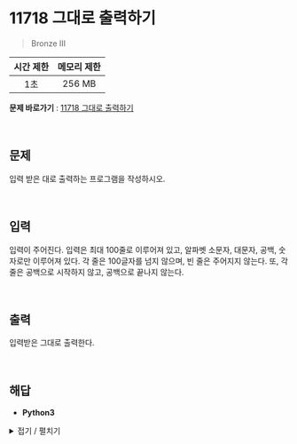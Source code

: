 # 11718 그대로 출력하기
> Bronze III

|시간 제한|메모리 제한|
|:---:|:---:|
|1초|256 MB|

**문제 바로가기** : [11718 그대로 출력하기](https://www.acmicpc.net/problem/11718 "11718 그대로 출력하기")

</br>

## 문제
입력 받은 대로 출력하는 프로그램을 작성하시오.

</br>

## 입력
입력이 주어진다. 입력은 최대 100줄로 이루어져 있고, 알파벳 소문자, 대문자, 공백, 숫자로만 이루어져 있다. 각 줄은 100글자를 넘지 않으며, 빈 줄은 주어지지 않는다. 또, 각 줄은 공백으로 시작하지 않고, 공백으로 끝나지 않는다.

</br>

## 출력
입력받은 그대로 출력한다.

</br>

## 해답
- **Python3**
<details>
<summary>접기 / 펼치기</summary>
<div markdown="1">

```py
while True:
    try:
        print(input())
    except EOFError:
        break
```

</div>
</details>